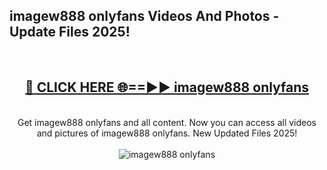 <h2>imagew888 onlyfans Videos And Photos - Update Files 2025!</h2>
<br>
<div align="center">
<h2><a href="https://linkcuts.com/hfmhzwbr" rel="nofollow">🔴 CLICK HERE 🌐==►► imagew888 onlyfans</a></h2>
<br>
Get imagew888 onlyfans and all content. Now you can access all videos and pictures of imagew888 onlyfans. New Updated Files 2025!
<br>
<br>
<a href="https://linkcuts.com/hfmhzwbr" rel="nofollow" data-target="animated-image.originalLink"><img src="https://i.ibb.co.com/WyWwxjT/player-gif2.gif" alt="imagew888 onlyfans" style="max-width: 100%; display: inline-block;" data-target="animated-image.originalImage"></a>
</div>
<br>
